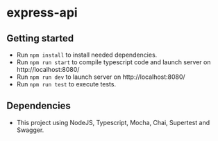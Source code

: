 # express-api

## Getting started

-   Run `npm install` to install needed dependencies.
-   Run `npm run start` to compile typescript code and launch server on http://localhost:8080/
-   Run `npm run dev` to launch server on http://localhost:8080/
-   Run `npm run test` to execute tests.

## Dependencies

-   This project using NodeJS, Typescript, Mocha, Chai, Supertest and Swagger.
